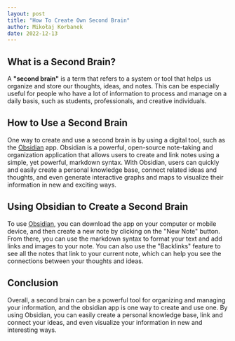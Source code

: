 ```yaml
---
layout: post
title: "How To Create Own Second Brain"
author: Mikołaj Korbanek
date: 2022-12-13
---
```


## What is a Second Brain?

A **"second brain"** is a term that refers to a system or tool that helps us organize and store our thoughts, ideas, and notes. This can be especially useful for people who have a lot of information to process and manage on a daily basis, such as students, professionals, and creative individuals.

## How to Use a Second Brain

One way to create and use a second brain is by using a digital tool, such as the [Obsidian](https://obsidian.md) app. Obsidian is a powerful, open-source note-taking and organization application that allows users to create and link notes using a simple, yet powerful, markdown syntax. With Obsidian, users can quickly and easily create a personal knowledge base, connect related ideas and thoughts, and even generate interactive graphs and maps to visualize their information in new and exciting ways.

## Using Obsidian to Create a Second Brain

To use [Obsidian](https://obsidian.md), you can download the app on your computer or mobile device, and then create a new note by clicking on the "New Note" button. From there, you can use the markdown syntax to format your text and add links and images to your note. You can also use the "Backlinks" feature to see all the notes that link to your current note, which can help you see the connections between your thoughts and ideas.

## Conclusion

Overall, a second brain can be a powerful tool for organizing and managing your information, and the obsidian app is one way to create and use one. By using Obsidian, you can easily create a personal knowledge base, link and connect your ideas, and even visualize your information in new and interesting ways.
